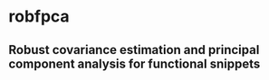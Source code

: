 # robfpca

## Robust covariance estimation and principal component analysis for functional snippets
